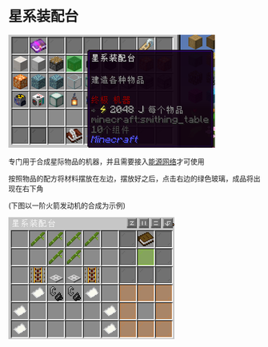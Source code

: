 # 星系装配台

![星系装配台](image/4-1.png)

专门用于合成星际物品的机器，并且需要接入[能源网络](../slimefun/1.4.md)才可使用

按照物品的配方将材料摆放在左边，摆放好之后，点击右边的绿色玻璃，成品将出现在右下角

(下图以一阶火箭发动机的合成为示例)

![机器界面](image/4-2.png)